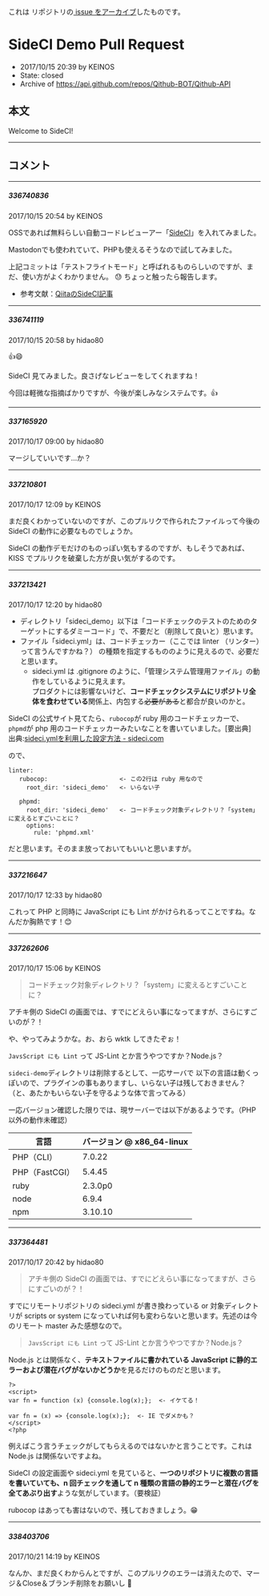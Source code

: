 これは  リポジトリの[ issue をアーカイブ]()したものです。

# SideCI Demo Pull Request

- 2017/10/15 20:39 by KEINOS
- State: closed
- Archive of https://api.github.com/repos/Qithub-BOT/Qithub-API

## 本文

Welcome to SideCI!

-----

## コメント

-----

##### 336740836

2017/10/15 20:54 by KEINOS

OSSであれば無料らしい自動コードレビューアー「[SideCI](https://sideci.com/ja)」を入れてみました。

Mastodonでも使われていて、PHPも使えるそうなので試してみました。

上記コミットは「テストフライトモード」と呼ばれるものらしいのですが、まだ、使い方がよくわかりません。 😓 
ちょっと触ったら報告します。

- 参考文献：[QiitaのSideCI記事](https://qiita.com/search?utf8=%E2%9C%93&sort=&q=SideCI)

-----

##### 336741119

2017/10/15 20:58 by hidao80

👍😄

SideCI 見てみました。良さげなレビューをしてくれますね！

今回は軽微な指摘ばかりですが、今後が楽しみなシステムです。👍

-----

##### 337165920

2017/10/17 09:00 by hidao80

マージしていいです…か？

-----

##### 337210801

2017/10/17 12:09 by KEINOS

まだ良くわかっていないのですが、このプルリクで作られたファイルって今後の SideCI の動作に必要なものでしょうか。

 SideCI の動作デモだけのものっぽい気もするのですが、もしそうであれば、KISS でプルリクを破棄した方が良い気がするのです。


-----

##### 337213421

2017/10/17 12:20 by hidao80

- ディレクトリ「sideci_demo」以下は「コードチェックのテストのためのターゲットにするダミーコード」で、不要だと（削除して良いと）思います。
- ファイル「sideci.yml」は、コードチェッカー（ここでは linter （リンター）って言うんですかね？）
の種類を指定するもののように見えるので、必要だと思います。
    - sideci.yml は .gitignore のように、「管理システム管理用ファイル」の動作をしているように見えます。  
プロダクトには影響ないけど、**コードチェックシステムにリポジトリ全体を食わせている**関係上、内包する~~必要がある~~と都合が良いのかと。

SideCI の公式サイト見てたら、`rubocop`が ruby 用のコードチェッカーで、`phpmd`が php 用のコードチェッカーみたいなことを書いていました。[要出典]  
出典:[sideci.ymlを利用した設定方法 - sideci.com](https://sideci.com/ja/docs/linter-config-by-sideciyml)

ので、
```
linter:
   rubocop:                    <- この2行は ruby 用なので
     root_dir: 'sideci_demo'   <- いらない子
 
   phpmd:
     root_dir: 'sideci_demo'   <- コードチェック対象ディレクトリ？「system」に変えるとすごいことに？
     options:
       rule: 'phpmd.xml'
```

だと思います。そのまま放っておいてもいいと思いますが。

-----

##### 337216647

2017/10/17 12:33 by hidao80

 これって PHP と同時に JavaScript にも Lint がかけられるってことですね。なんだか胸熱です！😊 

-----

##### 337262606

2017/10/17 15:06 by KEINOS

> コードチェック対象ディレクトリ？「system」に変えるとすごいことに？

アチキ側の SideCI の画面では、すでにどえらい事になってますが、さらにすごいのが？！

や、やってみようかな。お、おら wktk してきたぞぉ！

`JavsScript にも Lint` って JS-Lint とか言うやつですか？Node.js？

`sideci-demo`ディレクトリは削除するとして、一応サーバで 以下の言語は動くっぽいので、プラグインの事もありますし、いらない子は残しておきません？ （と、あたかもいらない子を守るような体で言ってみる）

一応バージョン確認した限りでは、現サーバーでは以下があるようです。（PHP以外の動作未確認）

| 言語 | バージョン @ x86_64-linux |
| --- | --- |
|PHP（CLI）| 7.0.22 |
| PHP（FastCGI）| 5.4.45 |
| ruby | 2.3.0p0 |
| node | 6.9.4 |
| npm | 3.10.10 |



-----

##### 337364481

2017/10/17 20:42 by hidao80

> アチキ側の SideCI の画面では、すでにどえらい事になってますが、さらにすごいのが？！

すでにリモートリポジトリの sideci.yml が書き換わっている or 対象ディレクトリが scripts or system になっていれば何も変わらないと思います。先述のは今のリモート master みた感想なので。

> `JavsScript にも Lint` って JS-Lint とか言うやつですか？Node.js？

Node.js とは関係なく、**テキストファイルに書かれている JavaScript に静的エラーおよび潜在バグがないかどうか**を見るだけのものだと思います。

```
?>
<script>
var fn = function (x) {console.log(x);};  <- イケてる！

var fn = (x) => {console.log(x);};  <- IE でダメかも？
</script>
<?php
```

例えばこう言うチェックがしてもらえるのではないかと言うことです。これは Node.js は関係ないですよね。

SideCI の設定画面や sideci.yml を見ていると、**一つのリポジトリに複数の言語を書いていても、n 回チェックを通して n 種類の言語の静的エラーと潜在バグを全てあぶり出す**ような気がしています。（要検証）

rubocop はあっても害はないので、残しておきましょう。😁

-----

##### 338403706

2017/10/21 14:19 by KEINOS

なんか、まだ良くわからんとですが、このプルリクのエラーは消えたので、マージ＆Close＆ブランチ削除をお願いし 💪 

